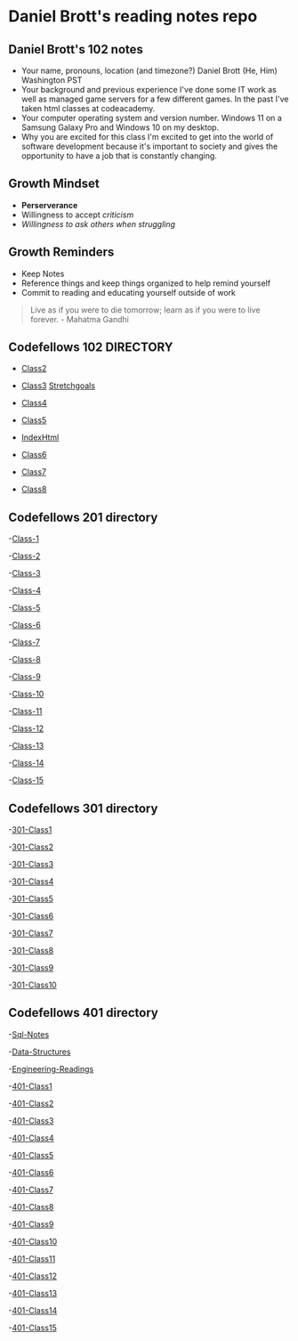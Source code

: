 # Daniel Brott's reading notes repo

## Daniel Brott's 102 notes

- Your name, pronouns, location (and timezone?)
Daniel Brott (He, Him) Washington PST
- Your background and previous experience
I've done some IT work as well as managed game servers for a few different games. In the past I've taken html classes at codeacademy.
- Your computer operating system and version number.
Windows 11 on a Samsung Galaxy Pro and Windows 10 on my desktop.
- Why you are excited for this class
I'm excited to get into the world of software development because it's important to society and gives the opportunity to have a job that is constantly changing.

## Growth Mindset

- **Perserverance**
- Willingness to accept *criticism*
- *Willingness to ask others when struggling*

## Growth Reminders

- Keep Notes
- Reference things and keep things organized to help remind yourself
- Commit to reading and educating yourself outside of work

> Live as if you were to die tomorrow; learn as if you were to live forever.
    - Mahatma Gandhi

## Codefellows 102 DIRECTORY

- [Class2](https://cipherian.github.io/reading-notes/class2)

- [Class3](https://cipherian.github.io/reading-notes/class3)
[Stretchgoals](https://cipherian.github.io/reading-notes/Stretchgoals.md)
  
- [Class4](https://cipherian.github.io/reading-notes/class4)

- [Class5](https://cipherian.github.io/reading-notes/class5)

- [IndexHtml](https://cipherian.github.io/index/)

- [Class6](https://cipherian.github.io/reading-notes/class6)

- [Class7](https://cipherian.github.io/reading-notes/class7)

- [Class8](https://cipherian.github.io/reading-notes/class8)

## Codefellows 201 directory

-[Class-1](https://cipherian.github.io/reading-notes/class-1)

-[Class-2](https://cipherian.github.io/reading-notes/class-2)

-[Class-3](https://cipherian.github.io/reading-notes/class-3)

-[Class-4](https://cipherian.github.io/reading-notes/class-4)

-[Class-5](https://cipherian.github.io/reading-notes/class-5)

-[Class-6](https://cipherian.github.io/reading-notes/class-6)

-[Class-7](https://cipherian.github.io/reading-notes/class-7)

-[Class-8](https://cipherian.github.io/reading-notes/class-8)

-[Class-9](https://cipherian.github.io/reading-notes/class-9)

-[Class-10](https://cipherian.github.io/reading-notes/class-10)

-[Class-11](https://cipherian.github.io/reading-notes/class-11)

-[Class-12](https://cipherian.github.io/reading-notes/class-12)

-[Class-13](https://cipherian.github.io/reading-notes/class-1)

-[Class-14](https://cipherian.github.io/reading-notes/class-1)

-[Class-15](https://cipherian.github.io/reading-notes/class-1)

## Codefellows 301 directory

-[301-Class1](./Class301-notes/Class301-1.md)

-[301-Class2](./class301/Class301-2.md)

-[301-Class3](./class301/Class301-3.md)

-[301-Class4](./class301/Class301-4.md)

-[301-Class5](./class301/Class301-5.md)

-[301-Class6](./class301/Class301-6.md)

-[301-Class7](./class301/Class301-7.md)

-[301-Class8](./class301/Class301-8.md)

-[301-Class9](./class301/Class301-9.md)

-[301-Class10](./class301/Class301-10.md)

## Codefellows 401 directory

-[Sql-Notes](./Class401/SQL-notes.md)

-[Data-Structures](./Class401/DataStructures.md)

-[Engineering-Readings](./Class401/EngineeringReadings.md)

-[401-Class1](./Class401/Class401-1.md/)

-[401-Class2](./Class401/Class401-2.md/)

-[401-Class3](./Class401/Class401-3.md/)

-[401-Class4](./Class401/Class401-4.md/)

-[401-Class5](./Class401/Class401-5.md/)

-[401-Class6](Class401-6.md)

-[401-Class7](Class401-7.md)

-[401-Class8](Class401-8.md)

-[401-Class9](Class401-9.md)

-[401-Class10](Class401-10.md)

-[401-Class11](Class401-11.md)

-[401-Class12](Class401-12.md)

-[401-Class13](Class401-13.md)

-[401-Class14](Class401-14.md)

-[401-Class15](Class401-15.md)